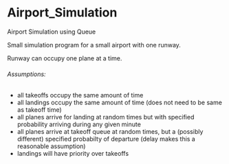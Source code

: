 # Airport_Simulation

Airport Simulation using Queue

Small simulation program for a small airport with one runway.

Runway can occupy one plane at a time. 

###### Assumptions:
- all takeoffs occupy the same amount of time <br> 
- all landings occupy the same amount of time (does not need to be same as takeoff time) <br> 
- all planes arrive for landing at random times but with specified probability arriving during any given minute
- all planes arrive at takeoff queue at random times, but a (possibly different) specified probabilty of departure (delay makes this a reasonable assumption) <br> 
- landings will have priority over takeoffs



